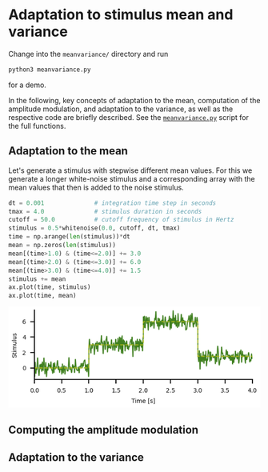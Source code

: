 # Adaptation to stimulus mean and variance

Change into the `meanvariance/` directory and run
``` sh
python3 meanvariance.py
```
for a demo.

In the following, key concepts of adaptation to the mean, computation
of the amplitude modulation, and adaptation to the variance, as well
as the respective code are briefly described. See the
[`meanvariance.py`](meanvariance.py) script for the full functions.


## Adaptation to the mean

Let's generate a stimulus with stepwise different mean values. For
this we generate a longer white-noise stimulus and a corresponding
array with the mean values that then is added to the noise stimulus.

``` py
dt = 0.001              # integration time step in seconds
tmax = 4.0              # stimulus duration in seconds
cutoff = 50.0           # cutoff frequency of stimulus in Hertz
stimulus = 0.5*whitenoise(0.0, cutoff, dt, tmax)
time = np.arange(len(stimulus))*dt
mean = np.zeros(len(stimulus))
mean[(time>1.0) & (time<=2.0)] += 3.0
mean[(time>2.0) & (time<=3.0)] += 6.0
mean[(time>3.0) & (time<=4.0)] += 1.5
stimulus += mean
ax.plot(time, stimulus)
ax.plot(time, mean)
```

![meanstimulus](meanvariance-meanstimulus.png)


## Computing the amplitude modulation


## Adaptation to the variance

